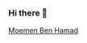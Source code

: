 ### Hi there 👋

<script src="https://platform.linkedin.com/badges/js/profile.js" async defer type="text/javascript"></script><div class="badge-base LI-profile-badge" data-locale="fr_FR" data-size="large" data-theme="dark" data-type="HORIZONTAL" data-vanity="moemen-benhamad" data-version="v1"><a class="badge-base__link LI-simple-link" href="https://tn.linkedin.com/in/moemen-benhamad?trk=profile-badge">Moemen Ben Hamad</a></div>

<!--
**moemen-benhamad/moemen-benhamad** is a ✨ _special_ ✨ repository because its `README.md` (this file) appears on your GitHub profile.

Here are some ideas to get you started:

- 🔭 I’m currently working on ...
- 🌱 I’m currently learning ...
- 👯 I’m looking to collaborate on ...
- 🤔 I’m looking for help with ...
- 💬 Ask me about ...
- 📫 How to reach me: ...
- 😄 Pronouns: ...
- ⚡ Fun fact: ...
-->

